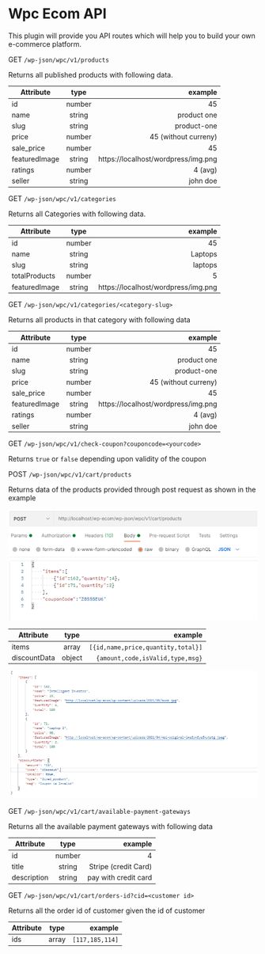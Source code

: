 # Wpc Ecom API
This plugin will provide you API routes which will help you to build your own e-commerce platform.

GET ``/wp-json/wpc/v1/products``

Returns all published products with following data.

|   Attribute   |      type      |  example |
|----------|:-------------:|------:|
| id |    number   |   45 |
| name |    string   |   product one|
| slug |    string   |   product-one |
| price |    number   |   45 (without curreny) | 
| sale_price |    number   |   45 |
| featuredImage |    string   |   https://localhost/wordpress/img.png |
| ratings |    number   |   4 (avg) |
| seller|    string   |   john doe |


GET ``/wp-json/wpc/v1/categories``


Returns all Categories  with following data.

|   Attribute   |      type      |  example |
|----------|:-------------:|------:|
| id |    number   |   45 |
| name |    string   |  Laptops|
| slug |    string   |   laptops |
| totalProducts |    number   |   5 | 
| featuredImage |    string   |   https://localhost/wordpress/img.png |


GET ``/wp-json/wpc/v1/categories/<category-slug>``

Returns all products in that category with following data 

|   Attribute   |      type      |  example |
|----------|:-------------:|------:|
| id |    number   |   45 |
| name |    string   |   product one|
| slug |    string   |   product-one |
| price |    number   |   45 (without curreny) | 
| sale_price |    number   |   45 |
| featuredImage |    string   |   https://localhost/wordpress/img.png |
| ratings |    number   |   4 (avg) |
| seller|    string   |   john doe |

GET ``/wp-json/wpc/v1/check-coupon?couponcode=<yourcode>``

Returns `true` or `false` depending upon validity of the coupon



POST ``/wp-json/wpc/v1/cart/products``

 Returns data of the products provided through post request as shown in the example

![example](showcase/1.png)

|   Attribute   |      type      |  example |
|----------|:-------------:|------:|
| items |    array   |   `[{id,name,price,quantity,total}]` |
| discountData |    object   |   `{amount,code,isValid,type,msg}`|



![example 2](showcase/2.png)


GET ``/wp-json/wpc/v1/cart/available-payment-gateways``

Returns all the available payment gateways with following data

|   Attribute   |      type      |  example |
|----------|:-------------:|------:|
| id |    number   |   4 |
| title |    string   |   Stripe (credit Card)|
| description |    string   |   pay with credit card  |


GET ``/wp-json/wpc/v1/cart/orders-id?cid=<customer id>``

Returns all the order id of customer given the id of customer



|   Attribute   |      type      |  example |
|----------|:-------------:|------:|
| ids |    array   |   `[117,185,114]` |
